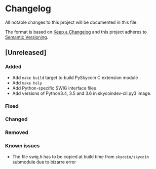 # Changelog
All notable changes to this project will be documented in this file.

The format is based on [Keep a Changelog](http://keepachangelog.com/en/1.0.0/)
and this project adheres to [Semantic Versioning](http://semver.org/spec/v2.0.0.html).

## [Unreleased]

### Added

- Add `make build` target to build PySkycoin C extension module
- Add `make help`
- Add Python-specific SWIG interface files
- Add versions of Python3.4, 3.5 and 3.6 in skycoindev-cli:py3 image.

### Fixed

### Changed

### Removed

### Known issues

- The file swig.h has to be copied at build time from `skycoin/skycoin` submodule due to bizarre error

